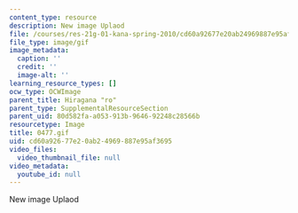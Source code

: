 ```yaml
---
content_type: resource
description: New image Uplaod
file: /courses/res-21g-01-kana-spring-2010/cd60a92677e20ab24969887e95af3695_0477.gif
file_type: image/gif
image_metadata:
  caption: ''
  credit: ''
  image-alt: ''
learning_resource_types: []
ocw_type: OCWImage
parent_title: Hiragana "ro"
parent_type: SupplementalResourceSection
parent_uid: 80d582fa-a053-913b-9646-92248c28566b
resourcetype: Image
title: 0477.gif
uid: cd60a926-77e2-0ab2-4969-887e95af3695
video_files:
  video_thumbnail_file: null
video_metadata:
  youtube_id: null
---
```

New image Uplaod

